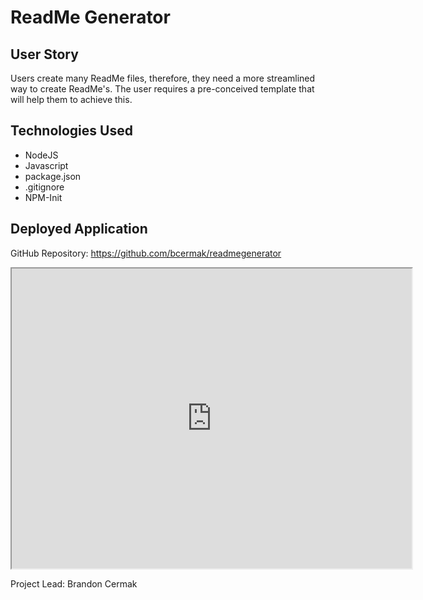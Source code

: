 # ReadMe Generator # 

## User Story ##
Users create many ReadMe files, therefore, they need a more streamlined way to create ReadMe's. The user requires a pre-conceived template that will help them to achieve this.

## Technologies Used ##
* NodeJS
* Javascript
* package.json
* .gitignore
* NPM-Init

## Deployed Application ##

GitHub Repository: https://github.com/bcermak/readmegenerator

<iframe src="https://drive.google.com/file/d/1Nzz8v3agerIo6_Fgj39PgnylWPhBy8lD/preview" width="640" height="480"></iframe>

<p>Project Lead: Brandon Cermak</P>

